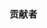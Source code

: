 ### 贡献者
<!-- readme: collaborators,contributors -start -->
<!-- readme: collaborators,contributors -end -->
